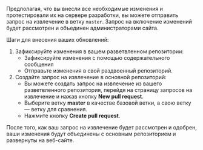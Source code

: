 ﻿Предполагая, что вы внесли все необходимые изменения и протестировали их на сервере разработки, вы можете отправить запрос на извлечение в ветку `master`. Запрос на включение изменений будет рассмотрен и объединен администраторами сайта.

Шаги для внесения ваших обновлений:

1. Зафиксируйте изменения в вашем разветвленном репозитории:
   - Зафиксируйте изменения с помощью содержательного сообщения
   - Отправьте изменения в свой раздвоенный репозиторий.
1. Создайте запрос на извлечение в основной репозиторий:
   - Вы можете создать запрос на извлечение из вашего разветвленного репозитория, перейдя на страницу запросов на извлечение и нажав кнопку **New pull request**.
   - Выберите ветку **master** в качестве базовой ветки, а свою ветку — ветку для сравнения.
   - Нажмите кнопку **Create pull request**.

После того, как ваш запрос на извлечение будет рассмотрен и одобрен, ваши изменения будут объединены с основным репозиторием и развернуты на веб-сайте.